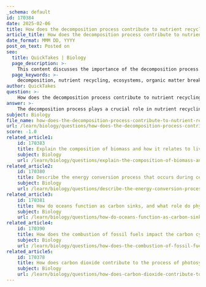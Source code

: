 ```yaml
---
_schema: default
id: 170384
date: 2025-02-06
title: How does the decomposition process contribute to nutrient recycling in ecosystems?
article_title: How does the decomposition process contribute to nutrient recycling in ecosystems?
date_format: MMM DD, YYYY
post_on_text: Posted on
seo:
  title: QuickTakes | Biology
  page_description: >-
    This content discusses the importance of the decomposition process in nutrient recycling within ecosystems, highlighting its role in breaking down organic matter, releasing essential nutrients, enhancing soil health, and maintaining ecosystem stability.
  page_keywords: >-
    decomposition, nutrient recycling, ecosystems, organic matter breakdown, microorganisms, carbon cycle, soil health, biodiversity, nutrient release, ecosystem stability
author: QuickTakes
question: >-
    How does the decomposition process contribute to nutrient recycling in ecosystems?
answer: >-
    The decomposition process plays a crucial role in nutrient recycling within ecosystems. Here’s how it contributes to this essential ecological function:\n\n1. **Breakdown of Organic Matter**: Decomposition involves the breakdown of dead plant and animal material by microorganisms, such as bacteria and fungi. This process transforms complex organic compounds into simpler substances, making nutrients available for uptake by living organisms.\n\n2. **Nutrient Release**: As decomposers break down organic matter, they release essential nutrients, including nitrogen, phosphorus, and potassium, back into the soil. These nutrients are vital for plant growth and contribute to soil fertility, supporting new life.\n\n3. **Carbon Recycling**: Decomposition also plays a significant role in the carbon cycle. During the breakdown of organic matter, carbon is released back into the atmosphere as carbon dioxide (CO₂). This CO₂ can then be utilized by plants during photosynthesis, creating a continuous cycle of carbon exchange between the atmosphere, biosphere, and geosphere.\n\n4. **Soil Health**: The process of decomposition enhances soil structure and health. The organic matter that remains after decomposition contributes to soil organic carbon, which improves soil aeration, water retention, and overall fertility. Healthy soils are crucial for sustaining plant life and, by extension, the entire ecosystem.\n\n5. **Preventing Waste Accumulation**: Decomposers prevent the accumulation of dead organic matter in ecosystems. By breaking down this material, they ensure that nutrients are recycled efficiently, maintaining the balance of ecosystems and promoting biodiversity.\n\n6. **Ecosystem Stability**: The activity of decomposers is essential for ecosystem stability. They help maintain the flow of nutrients and energy through the food web, supporting various life forms and contributing to the resilience of ecosystems against disturbances.\n\nIn summary, decomposition is a vital process that not only recycles nutrients but also supports the overall health and stability of ecosystems. By returning nutrients to the soil and facilitating carbon cycling, decomposition ensures that ecosystems can sustain life and adapt to changes in their environment.
subject: Biology
file_name: how-does-the-decomposition-process-contribute-to-nutrient-recycling-in-ecosystems.md
url: /learn/biology/questions/how-does-the-decomposition-process-contribute-to-nutrient-recycling-in-ecosystems
score: -1.0
related_article1:
    id: 170383
    title: Explain the composition of biomass and how it relates to living and formerly living material.
    subject: Biology
    url: /learn/biology/questions/explain-the-composition-of-biomass-and-how-it-relates-to-living-and-formerly-living-material
related_article2:
    id: 170380
    title: Describe the energy conversion process that occurs during cellular respiration.
    subject: Biology
    url: /learn/biology/questions/describe-the-energy-conversion-process-that-occurs-during-cellular-respiration
related_article3:
    id: 170381
    title: How do oceans function as carbon sinks, and what role do phytoplankton play in this process?
    subject: Biology
    url: /learn/biology/questions/how-do-oceans-function-as-carbon-sinks-and-what-role-do-phytoplankton-play-in-this-process
related_article4:
    id: 170390
    title: How does the combustion of fossil fuels impact the carbon cycle and atmospheric carbon levels?
    subject: Biology
    url: /learn/biology/questions/how-does-the-combustion-of-fossil-fuels-impact-the-carbon-cycle-and-atmospheric-carbon-levels
related_article5:
    id: 170378
    title: How does carbon dioxide contribute to the process of photosynthesis?
    subject: Biology
    url: /learn/biology/questions/how-does-carbon-dioxide-contribute-to-the-process-of-photosynthesis
---
```


&nbsp;